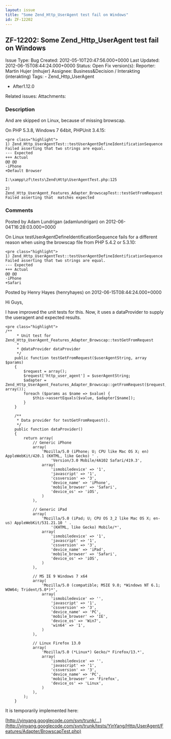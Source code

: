 ```yaml
---
layout: issue
title: "Some Zend_Http_UserAgent test fail on Windows"
id: ZF-12202
---
```


ZF-12202: Some Zend\_Http\_UserAgent test fail on Windows
---------------------------------------------------------

 Issue Type: Bug Created: 2012-05-10T20:47:56.000+0000 Last Updated: 2012-06-15T08:44:24.000+0000 Status: Open Fix version(s): 
 Reporter:  Martin Hujer (mhujer)  Assignee:  Business&Decision / Interakting (interakting)  Tags: - Zend\_Http\_UserAgent
- After1.12.0
 
 Related issues: 
 Attachments: 
### Description

And are skipped on Linux, because of missing browscap.

On PHP 5.3.8, Windows 7 64bit, PHPUnit 3.4.15:

 
    <pre class="highlight">
    1) Zend_Http_UserAgentTest::testUserAgentDefineIdentificationSequence
    Failed asserting that two strings are equal.
    --- Expected
    +++ Actual
    @@ @@
    -iPhone
    +Default Browser
    
    I:\xampp\zf\tests\Zend\Http\UserAgentTest.php:125
    
    2) Zend_Http_UserAgent_Features_Adapter_BrowscapTest::testGetFromRequest
    Failed asserting that  matches expected 

 

 

### Comments

Posted by Adam Lundrigan (adamlundrigan) on 2012-06-04T16:28:03.000+0000

On Linux testUserAgentDefineIdentificationSequence fails for a different reason when using the browscap file from PHP 5.4.2 or 5.3.10:

 
    <pre class="highlight">
    1) Zend_Http_UserAgentTest::testUserAgentDefineIdentificationSequence
    Failed asserting that two strings are equal.
    --- Expected
    +++ Actual
    @@ @@
    -iPhone
    +Safari


 

 

Posted by Henry Hayes (henryhayes) on 2012-06-15T08:44:24.000+0000

Hi Guys,

I have improved the unit tests for this. Now, it uses a dataProvider to supply the useragent and expected results.

 
    <pre class="highlight">
    /**
         * Unit test for Zend_Http_UserAgent_Features_Adapter_Browscap::testGetFromRequest
         *
         * @dataProvider dataProvider
         */
        public function testGetFromRequest($userAgentString, array $params)
        {
            $request = array();
            $request['http_user_agent'] = $userAgentString;
            $adapter = Zend_Http_UserAgent_Features_Adapter_Browscap::getFromRequest($request, array());
            foreach ($params as $name => $value) {
                $this->assertEquals($value, $adapter[$name]);
            }
        }
    
        /**
         * Data provider for testGetFromRequest().
         */
        public function dataProvider()
        {
            return array(
                // Generic iPhone
                array(
                    'Mozilla/5.0 (iPhone; U; CPU like Mac OS X; en) AppleWebKit/420.1 (KHTML, like Gecko) ' .
                        'Version/3.0 Mobile/4A102 Safari/419.3',
                    array(
                        'ismobiledevice' => '1',
                        'javascript' => '1',
                        'cssversion' => '3',
                        'device_name' => 'iPhone',
                        'mobile_browser' => 'Safari',
                        'device_os' => 'iOS',
                    )
                ),
    
                // Generic iPad
                array(
                    'Mozilla/5.0 (iPad; U; CPU OS 3_2 like Mac OS X; en-us) AppleWebKit/531.21.10 ' .
                        '(KHTML, like Gecko) Mobile/*',
                    array(
                        'ismobiledevice' => '1',
                        'javascript' => '1',
                        'cssversion' => '3',
                        'device_name' => 'iPad',
                        'mobile_browser' => 'Safari',
                        'device_os' => 'iOS',
                    )
                ),
    
                // MS IE 9 Windows 7 x64
                array(
                    'Mozilla/5.0 (compatible; MSIE 9.0; *Windows NT 6.1; WOW64; Trident/5.0*)*',
                    array(
                        'ismobiledevice' => '',
                        'javascript' => '1',
                        'cssversion' => '3',
                        'device_name' => 'PC',
                        'mobile_browser' => 'IE',
                        'device_os' => 'Win7',
                        'win64' => '1',
                    )
                ),
    
                // Linux Firefox 13.0
                array(
                    'Mozilla/5.0 (*Linux*) Gecko/* Firefox/13.*',
                    array(
                        'ismobiledevice' => '',
                        'javascript' => '1',
                        'cssversion' => '3',
                        'device_name' => 'PC',
                        'mobile_browser' => 'Firefox',
                        'device_os' => 'Linux',
                    )
                ),
            );
        }


It is temporarily implemented here:

[http://yinyang.googlecode.com/svn/trunk/…](http://yinyang.googlecode.com/svn/trunk/tests/YinYang/Http/UserAgent/Features/Adapter/BrowscapTest.php)

 

 